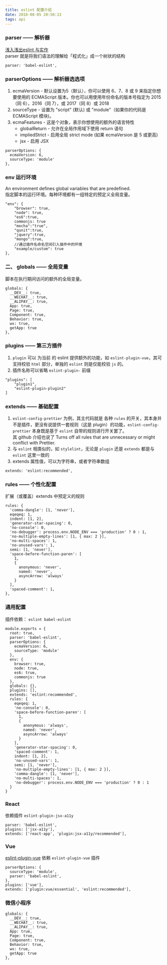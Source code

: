 ```yaml
---
title: eslint 配置介绍
date: 2018-08-05 20:50:13
tags: api
---
```


### parser —— 解析器
[浅入浅出eslint 与实作](https://denny.qollie.com/2016/07/11/eslint-fxcking-setup/)  
parser 就是将我们语法的理解给「程式化」成一个树状的结构
```
parser: 'babel-eslint',
```

### parserOptions —— 解析器选选项
1. ecmaVersion - 默认设置为5（默认），你可以使用 6、7、8 或 9 来指定你想要使用的 ECMAScript 版本。你也可以用使用年份命名的版本号指定为 2015（同 6），2016（同 7），或 2017（同 8）或 2018  
2. sourceType - 设置为 "script" (默认) 或 "module"（如果你的代码是 ECMAScript 模块)。
3. ecmaFeatures - 这是个对象，表示你想使用的额外的语言特性
    * globalReturn - 允许在全局作用域下使用 return 语句
    * impliedStrict - 启用全局 strict mode (如果 ecmaVersion 是 5 或更高)
    * jsx - 启用 JSX
```
parserOptions: {
  ecmaVersion: 6,
  sourceType: 'module'
},
```

### env 运行环境
An environment defines global variables that are predefined.  
指定脚本的运行环境。每种环境都有一组特定的预定义全局变量。
```
"env": {
    "browser": true,
    "node": true,
    "es6":true,
    commonjs: true
    "mocha":"true",
    "qunit":true,
    "jquery":true,
    "mongo":true,
    //通过插件名命名空间引入插件中的环境
    "example/custom": true
},
```

### 二、 globals —— 全局变量
脚本在执行期间访问的额外的全局变量。
```
globals: {
  __DEV__: true,
  __WECHAT__: true,
  __ALIPAY__: true,
  App: true,
  Page: true,
  Component: true,
  Behavior: true,
  wx: true,
  getApp: true
},
```

### plugins —— 第三方插件
1. `plugin` 可以 为当前 的 eslint 提供额外的功能，如 `eslint-plugin-vue`，其可支持校验 `html` 部分，单独的 `eslint` 则是仅能校验 `js` 的。
2. 插件名称可以省略 `eslint-plugin-` 前缀
```
"plugins": [
    "plugin1",
    "eslint-plugin-plugin2"
]
```

### extends —— 基础配置
1. `eslint-config-prettier` 为例，其主代码就是 各种 `rules` 的开关，其本身并不是插件，更没有说提供一套规则（这是 plugin）的功能，`eslint-config-prettier` 本身既是基于 `eslint` 自带的规则进行开关罢了。  
  其 github 介绍也说了 Turns off all rules that are unnecessary or might conflict with Prettier.
2. 与 `eslint` 相类似的，如 `stylelint`，无论是 `plugin` 还是 `extends` 都是与 `eslint` 这里一致的
3. extends 属性值，可以为字符串，或者字符串数组
```
extends: 'eslint:recommended',
```

### rules —— 个性化配置
扩展（或覆盖）extends 中预定义的规则
```
rules: {
  'comma-dangle': [1, 'never'],
  eqeqeq: 1,
  indent: [1, 2],
  'generator-star-spacing': 0,
  'no-console': 0,
  'no-debugger': process.env.NODE_ENV === 'production' ? 0 : 1,
  'no-multiple-empty-lines': [1, { max: 2 }],
  'no-multi-spaces': 1,
  'no-unused-vars': 1,
  semi: [1, 'never'],
  'space-before-function-paren': [
    1,
    {
      anonymous: 'never',
      named: 'never',
      asyncArrow: 'always'
    }
  ],
  'spaced-comment': 1,
},
```

### 通用配置
插件依赖： `eslint babel-eslint`
```
module.exports = {
  root: true,
  parser: 'babel-eslint',
  parserOptions: {
    ecmaVersion: 6,
    sourceType: 'module'
  },
  env: {
    browser: true,
    node: true,
    es6: true,
    commonjs: true
  },
  globals: {},
  plugins: [],
  extends: 'eslint:recommended',
  rules: {
    eqeqeq: 1,
    'no-console': 0,
    'space-before-function-paren': [
      1,
      {
        anonymous: 'always',
        named: 'never',
        asyncArrow: 'always'
      }
    ],
    'generator-star-spacing': 0,
    'spaced-comment': 1,
    indent: [1, 2],
    'no-unused-vars': 1,
    semi: [1, 'never'],
    'no-multiple-empty-lines': [1, { max: 2 }],
    'comma-dangle': [1, 'never'],
    'no-multi-spaces': 1,
    'no-debugger': process.env.NODE_ENV === 'production' ? 0 : 1
  }
}
```

### React
依赖插件 `eslint-plugin-jsx-a11y`
```
parser: 'babel-eslint',
plugins: ['jsx-a11y'],
extends: ['react-app', 'plugin:jsx-a11y/recommended'],
```

### Vue
[eslint-plugin-vue](https://github.com/vuejs/eslint-plugin-vue)
依赖 `eslint-plugin-vue` 插件
```
parserOptions: {
  sourceType: 'module',
  parser: 'babel-eslint',
},
plugins: ['vue'],
extends: ['plugin:vue/essential', 'eslint:recommended'],
```

### 微信小程序
```
globals: {
  __DEV__: true,
  __WECHAT__: true,
  __ALIPAY__: true,
  App: true,
  Page: true,
  Component: true,
  Behavior: true,
  wx: true,
  getApp: true
},
```
